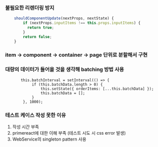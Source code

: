 ### 불필요한 리렌더링 방지

```jsx
    shouldComponentUpdate(nextProps, nextState) {
        if (nextProps.inputItems !== this.props.inputItems) {
          return true;
        }
        return false;
    }
```

### item → component → container → page 단위로 분할해서 구현

### 대량의 데이터가 들어올 것을 생각해 batching 방법 사용

```
       this.batchInterval = setInterval(() => {
            if (this.batchData.length > 0) {
                this.setState({ orderItems: [...this.batchData] });
                this.batchData = [];
            }
        }, 1000);
```

### 테스트 케이스 작성 못한 이유

1. 작성 시간 부족
2. primereact에 대한 이해 부족 (테스트 시도 시 css error 발생)
3. WebService의 singleton pattern 사용